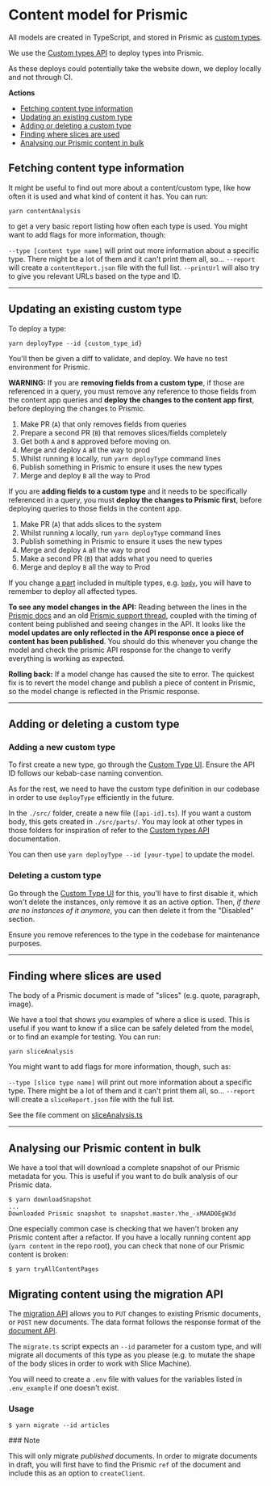 # Content model for Prismic

All models are created in TypeScript, and stored in Prismic as [custom types][custom-types].

We use the [Custom types API][custom-types-api] to deploy types into Prismic.

As these deploys could potentially take the website down, we deploy locally and not through CI.

**Actions**
- [Fetching content type information](#fetching-content-type-information)
- [Updating an existing custom type](#updating-an-existing-custom-type)
- [Adding or deleting a custom type](#adding-or-deleting-a-custom-type)
- [Finding where slices are used](#finding-where-slices-are-used)
- [Analysing our Prismic content in bulk](#analysing-our-prismic-content-in-bulk)


## Fetching content type information
It might be useful to find out more about a content/custom type, like how often it is used and what kind of content it has. You can run:

`yarn contentAnalysis`

to get a very basic report listing how often each type is used. You might want to add flags for more information, though:

`--type [content type name]` will print out more information about a specific type. There might be a lot of them and it can't print them all, so...
`--report` will create a `contentReport.json` file with the full list.
`--printUrl` will also try to give you relevant URLs based on the type and ID.


----


## Updating an existing custom type
To deploy a type:

    yarn deployType --id {custom_type_id}

You'll then be given a diff to validate, and deploy. We have no test environment for Prismic.

**WARNING:**
If you are **removing fields from a custom type**, if those are referenced in a query, you must remove any reference to those fields from the content app queries and **deploy the changes to the content app first**, before deploying the changes to Prismic.

1. Make PR (`A`) that only removes fields from queries
2. Prepare a second PR (`B`) that removes slices/fields completely 
3. Get both `A` and `B` approved before moving on.
4. Merge and deploy `A` all the way to prod
5. Whilst running `B` locally, run `yarn deployType` command lines
6. Publish something in Prismic to ensure it uses the new types
7. Merge and deploy `B` all the way to Prod


If you are **adding fields to a custom type** and it needs to be specifically referenced in a query, you must **deploy the changes to Prismic first**, before deploying queries to those fields in the content app.

1. Make PR (`A`) that adds slices to the system
2. Whilst running `A` locally, run `yarn deployType` command lines
3. Publish something in Prismic to ensure it uses the new types
4. Merge and deploy `A` all the way to prod
5. Make a second PR (`B`) that adds what you need to queries
6. Merge and deploy `B` all the way to Prod

If you change [a part](./src/parts) included in multiple types, e.g. [`body`](./src/parts/body.ts),
you will have to remember to deploy all affected types.

[custom-types]: https://prismic.io/docs/core-concepts/custom-types
[custom-types-api]: https://prismic.io/docs/technologies/custom-types-api

**To see any model changes in the API:**
Reading between the lines in the [Prismic docs](https://prismic.io/docs/core-concepts/content-modeling-with-json#recover-lost-data) and an old [Prismic support thread](https://community.prismic.io/t/deleted-field-in-custom-type-still-shows-up-in-api-response/3459/6), coupled with the timing of content being published and seeing changes in the API. It looks like the **model updates are only reflected in the API response once a piece of content has been published**. You should do this whenever you change the model and check the prismic API response for the change to verify everything is working as expected.

**Rolling back:**
If a model change has caused the site to error. The quickest fix is to revert the model change and publish a piece of content in Prismic, so the model change is reflected in the Prismic response.


----


## Adding or deleting a custom type
### Adding a new custom type
To first create a new type, go through the [Custom Type UI](https://wellcomecollection.prismic.io/masks/). Ensure the API ID follows our kebab-case naming convention.

As for the rest, we need to have the custom type definition in our codebase in order to use `deployType` efficiently in the future.

In the `./src/` folder, create a new file (`[api-id].ts`). If you want a custom body, this gets created in `./src/parts/`. You may look at other types in those folders for inspiration of refer to the [Custom types API][custom-types-api] documentation.

You can then use `yarn deployType --id [your-type]` to update the model.

### Deleting a custom type
Go through the [Custom Type UI](https://wellcomecollection.prismic.io/masks/) for this, you'll have to first disable it, which won't delete the instances, only remove it as an active option. Then, _if there are no instances of it anymore_, you can then delete it from the "Disabled" section.

Ensure you remove references to the type in the codebase for maintenance purposes.


----


## Finding where slices are used

The body of a Prismic document is made of "slices" (e.g. quote, paragraph, image).

We have a tool that shows you examples of where a slice is used.
This is useful if you want to know if a slice can be safely deleted from the model, or to find an example for testing.
You can run:

`yarn sliceAnalysis`

You might want to add flags for more information, though, such as:

`--type [slice type name]` will print out more information about a specific type. There might be a lot of them and it can't print them all, so...
`--report` will create a `sliceReport.json` file with the full list.


See the file comment on [sliceAnalysis.ts](./sliceAnalysis.ts)


----


## Analysing our Prismic content in bulk

We have a tool that will download a complete snapshot of our Prismic metadata for you.
This is useful if you want to do bulk analysis of our Prismic data.

```console
$ yarn downloadSnapshot
...
Downloaded Prismic snapshot to snapshot.master.Yhe_-xMAADOEgW3d
```

One especially common case is checking that we haven't broken any Prismic content after a refactor.
If you have a locally running content app (`yarn content` in the repo root), you can check that none of our Prismic content is broken:

```console
$ yarn tryAllContentPages
```


## Migrating content using the migration API

The [migration API](https://prismic.io/docs/migration-api-technical-reference) allows you to `PUT` changes to existing Prismic documents, or `POST` new documents. The data format follows the response format of the [document API](https://prismic.io/docs/rest-api-technical-reference).

The `migrate.ts` script expects an `--id` parameter for a custom type, and will migrate all documents of this type as you please (e.g. to mutate the shape of the body slices in order to work with Slice Machine).

You will need to create a `.env` file with values for the variables listed in `.env_example` if one doesn't exist.

### Usage

```console
$ yarn migrate --id articles
```

### Note

This will only migrate _published_ documents. In order to migrate documents in draft, you will first have to find the Prismic `ref` of the document and include this as an option to `createClient`.